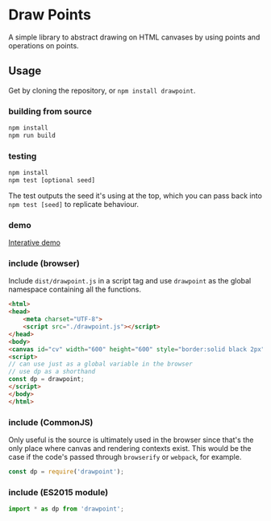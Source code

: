 # Draw Points
A simple library to abstract drawing on HTML canvases by 
using points and operations on points.

## Usage
Get by cloning the repository, or `npm install drawpoint`.

### building from source
```bash
npm install
npm run build
```

### testing
```bash
npm install
npm test [optional seed]
```
The test outputs the seed it's using at the top, which you can
pass back into `npm test [seed]` to replicate behaviour.

### demo
[Interative demo](http://johnsonzhong.me/drawpoint-demo/)

### include (browser)

Include `dist/drawpoint.js` in a script tag and use `drawpoint` as the global namespace containing all the functions.

```html
<html>
<head>
    <meta charset="UTF-8">
    <script src="./drawpoint.js"></script>
</head>
<body>
<canvas id="cv" width="600" height="600" style="border:solid black 2px"></canvas>
<script>
// can use just as a global variable in the browser
// use dp as a shorthand
const dp = drawpoint;
</script>
</body>
</html>
```

### include (CommonJS)
Only useful is the source is ultimately used in the browser since that's the only
place where canvas and rendering contexts exist. This would be the case if the
code's passed through `browserify` or `webpack`, for example.
```javascript
const dp = require('drawpoint');
```

### include (ES2015 module)
```javascript
import * as dp from 'drawpoint';
```
